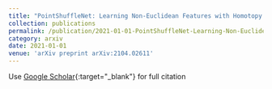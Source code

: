 ```yaml
---
title: "PointShuffleNet: Learning Non-Euclidean Features with Homotopy Equivalence and Mutual Information"
collection: publications
permalink: /publication/2021-01-01-PointShuffleNet-Learning-Non-Euclidean-Features-with-Homotopy-Equivalence-and-Mutual-Information
category: arxiv
date: 2021-01-01
venue: 'arXiv preprint arXiv:2104.02611'
---
```

Use [Google Scholar](https://scholar.google.com/scholar?q=PointShuffleNet:+Learning+Non+Euclidean+Features+with+Homotopy+Equivalence+and+Mutual+Information){:target="_blank"} for full citation